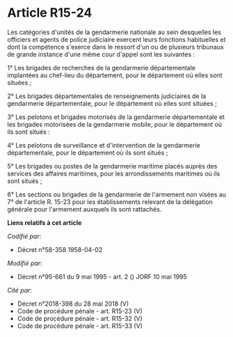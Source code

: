 # Article R15-24

Les catégories d'unités de la gendarmerie nationale au sein desquelles les officiers et agents de police judiciaire exercent
leurs fonctions habituelles et dont la compétence s'exerce dans le ressort d'un ou de plusieurs tribunaux de grande instance
d'une même cour d'appel sont les suivantes :

1° Les brigades de recherches de la gendarmerie départementale implantées au chef-lieu du département, pour le département où
elles sont situées ;

2° Les brigades départementales de renseignements judiciaires de la gendarmerie départementale, pour le département où elles
sont situées ;

3° Les pelotons et brigades motorisés de la gendarmerie départementale et les brigades motorisées de la gendarmerie mobile,
pour le département où ils sont situés :

4° Les pelotons de surveillance et d'intervention de la gendarmerie départementale, pour le département où ils sont situés ;

5° Les brigades ou postes de la gendarmerie maritime placés auprès des services des affaires maritimes, pour les
arrondissements maritimes où ils sont situés ;

6° Les sections ou brigades de la gendarmerie de l'armement non visées au 7° de l'article R. 15-23 pour les établissements
relevant de la délégation générale pour l'armement auxquels ils sont rattachés.

**Liens relatifs à cet article**

_Codifié par_:

  - Décret n°58-358 1958-04-02

_Modifié par_:

  - Décret n°95-661 du 9 mai 1995 - art. 2 () JORF 10 mai 1995

_Cité par_:

  - Décret n°2018-398 du 28 mai 2018 (V)
  - Code de procédure pénale - art. R15-23 (V)
  - Code de procédure pénale - art. R15-32 (V)
  - Code de procédure pénale - art. R15-33 (V)

